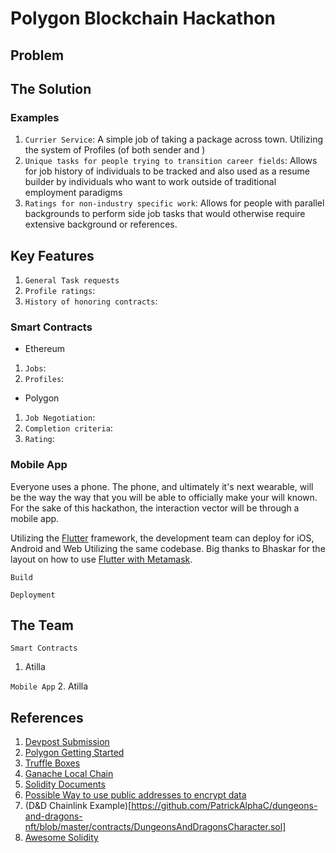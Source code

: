 # Polygon Blockchain Hackathon

## Problem

## The Solution

### Examples
1. ```Currier Service```: A simple job of taking a package across town. Utilizing the system of Profiles (of both sender and )
2. ```Unique tasks for people trying to transition career fields```: Allows for job history of individuals to be tracked and also used as a resume builder by individuals who want to work outside of traditional employment paradigms 
3. ```Ratings for non-industry specific work```: Allows for people with parallel backgrounds to perform side job tasks that would otherwise require extensive background or references.

## Key Features
1. ```General Task requests```
2. ```Profile ratings```:
3. ```History of honoring contracts```:

### Smart Contracts
* Ethereum
1. ```Jobs```:
2. ```Profiles```:

* Polygon
1. ```Job Negotiation```:
2. ```Completion criteria```:
3. ```Rating```:

### Mobile App
Everyone uses a phone. The phone, and ultimately it's next wearable, will be the way the way that you will be able to officially make your will known. For the sake of this hackathon, the interaction vector will be through a mobile app.

Utilizing the [Flutter](https://flutter.dev/) framework, the development team can deploy for iOS, Android and Web Utilizing the same codebase. Big thanks to Bhaskar for the layout on how to use [Flutter with Metamask](https://dev.to/bhaskardutta/building-with-flutter-and-metamask-8h5).

```Build```

```Deployment```

## The Team 
```Smart Contracts```
1. Atilla

```Mobile App```
2. Atilla 

## References
1. [Devpost Submission](https://devpost.com/submit-to/15647-polygon-buidl-it-summer-2022/manage/submissions)
2. [Polygon Getting Started](https://docs.polygon.technology/docs/develop/getting-started/) 
3. [Truffle Boxes](https://trufflesuite.com/boxes/)
4. [Ganache Local Chain](https://github.com/trufflesuite/ganache)
5. [Solidity Documents](https://docs.soliditylang.org/en/v0.8.15/)
10. [Possible Way to use public addresses to encrypt data](https://stackoverflow.com/questions/55755569/could-we-use-public-address-and-private-key-of-a-crypto-wallet-to-encrypt-a-file#55762196)
11. (D&D Chainlink Example)[https://github.com/PatrickAlphaC/dungeons-and-dragons-nft/blob/master/contracts/DungeonsAndDragonsCharacter.sol]
12. [Awesome Solidity](https://github.com/bkrem/awesome-solidity)